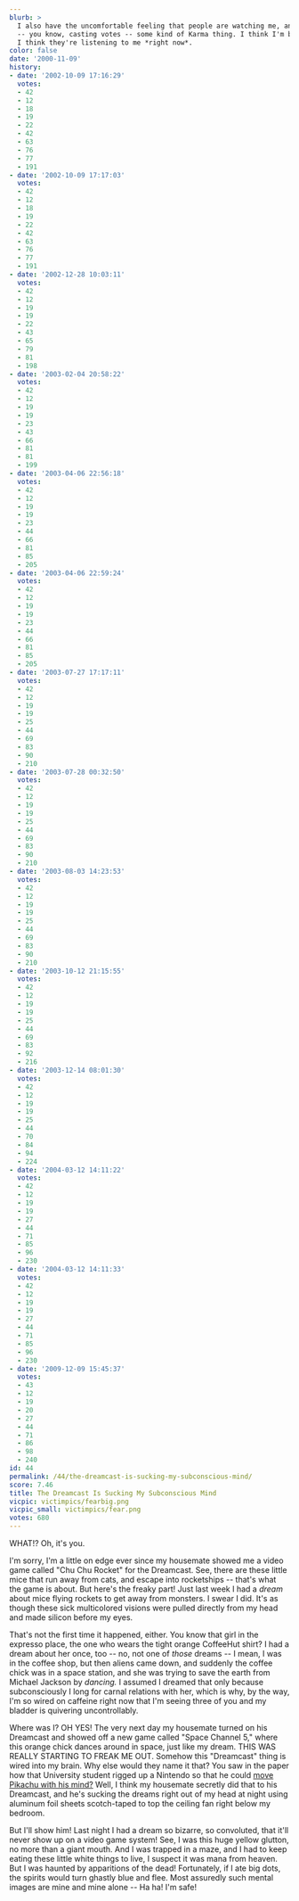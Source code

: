 ```yaml
---
blurb: >
  I also have the uncomfortable feeling that people are watching me, and judging me
  -- you know, casting votes -- some kind of Karma thing. I think I'm being watched.
  I think they're listening to me *right now*.
color: false
date: '2000-11-09'
history:
- date: '2002-10-09 17:16:29'
  votes:
  - 42
  - 12
  - 18
  - 19
  - 22
  - 42
  - 63
  - 76
  - 77
  - 191
- date: '2002-10-09 17:17:03'
  votes:
  - 42
  - 12
  - 18
  - 19
  - 22
  - 42
  - 63
  - 76
  - 77
  - 191
- date: '2002-12-28 10:03:11'
  votes:
  - 42
  - 12
  - 19
  - 19
  - 22
  - 43
  - 65
  - 79
  - 81
  - 198
- date: '2003-02-04 20:58:22'
  votes:
  - 42
  - 12
  - 19
  - 19
  - 23
  - 43
  - 66
  - 81
  - 81
  - 199
- date: '2003-04-06 22:56:18'
  votes:
  - 42
  - 12
  - 19
  - 19
  - 23
  - 44
  - 66
  - 81
  - 85
  - 205
- date: '2003-04-06 22:59:24'
  votes:
  - 42
  - 12
  - 19
  - 19
  - 23
  - 44
  - 66
  - 81
  - 85
  - 205
- date: '2003-07-27 17:17:11'
  votes:
  - 42
  - 12
  - 19
  - 19
  - 25
  - 44
  - 69
  - 83
  - 90
  - 210
- date: '2003-07-28 00:32:50'
  votes:
  - 42
  - 12
  - 19
  - 19
  - 25
  - 44
  - 69
  - 83
  - 90
  - 210
- date: '2003-08-03 14:23:53'
  votes:
  - 42
  - 12
  - 19
  - 19
  - 25
  - 44
  - 69
  - 83
  - 90
  - 210
- date: '2003-10-12 21:15:55'
  votes:
  - 42
  - 12
  - 19
  - 19
  - 25
  - 44
  - 69
  - 83
  - 92
  - 216
- date: '2003-12-14 08:01:30'
  votes:
  - 42
  - 12
  - 19
  - 19
  - 25
  - 44
  - 70
  - 84
  - 94
  - 224
- date: '2004-03-12 14:11:22'
  votes:
  - 42
  - 12
  - 19
  - 19
  - 27
  - 44
  - 71
  - 85
  - 96
  - 230
- date: '2004-03-12 14:11:33'
  votes:
  - 42
  - 12
  - 19
  - 19
  - 27
  - 44
  - 71
  - 85
  - 96
  - 230
- date: '2009-12-09 15:45:37'
  votes:
  - 43
  - 12
  - 19
  - 20
  - 27
  - 44
  - 71
  - 86
  - 98
  - 240
id: 44
permalink: /44/the-dreamcast-is-sucking-my-subconscious-mind/
score: 7.46
title: The Dreamcast Is Sucking My Subconscious Mind
vicpic: victimpics/fearbig.png
vicpic_small: victimpics/fear.png
votes: 680
---
```


WHAT!? Oh, it's you.

I'm sorry, I'm a little on edge ever since my housemate showed me a
video game called "Chu Chu Rocket" for the Dreamcast. See, there are
these little mice that run away from cats, and escape into rocketships
-- that's what the game is about. But here's the freaky part! Just last
week I had a *dream* about mice flying rockets to get away from
monsters. I swear I did. It's as though these sick multicolored visions
were pulled directly from my head and made silicon before my eyes.

That's not the first time it happened, either. You know that girl in the
expresso place, the one who wears the tight orange CoffeeHut shirt? I
had a dream about her once, too -- no, not one of *those* dreams -- I
mean, I was in the coffee shop, but then aliens came down, and suddenly
the coffee chick was in a space station, and she was trying to save the
earth from Michael Jackson by *dancing.* I assumed I dreamed that only
because subconsciously I long for carnal relations with her, which is
why, by the way, I'm so wired on caffeine right now that I'm seeing
three of you and my bladder is quivering uncontrollably.

Where was I? OH YES! The very next day my housemate turned on his
Dreamcast and showed off a new game called "Space Channel 5," where this
orange chick dances around in space, just like my dream. THIS WAS REALLY
STARTING TO FREAK ME OUT. Somehow this "Dreamcast" thing is wired into
my brain. Why else would they name it that? You saw in the paper how
that University student rigged up a Nintendo so that he could [move
Pikachu with his mind?](@/victim/36.md) Well, I think my housemate
secretly did that to his Dreamcast, and he's sucking the dreams right
out of my head at night using aluminum foil sheets scotch-taped to top
the ceiling fan right below my bedroom.

But I'll show him! Last night I had a dream so bizarre, so convoluted,
that it'll never show up on a video game system! See, I was this huge
yellow glutton, no more than a giant mouth. And I was trapped in a maze,
and I had to keep eating these little white things to live, I suspect it
was mana from heaven. But I was haunted by apparitions of the dead!
Fortunately, if I ate big dots, the spirits would turn ghastly blue and
flee. Most assuredly such mental images are mine and mine alone -- Ha
ha! I'm safe!